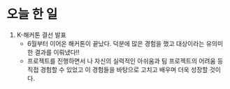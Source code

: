 # 오늘 한 일
1. K-해커톤 결선 발표
    - 6월부터 이어온 해커톤이 끝났다. 덕분에 많은 경험을 했고 대상이라는 유의미한 결과를 이뤄냈다!!
    - 프로젝트를 진행하면서 나 자신의 실력적인 아쉬움과 팀 프로젝트의 어려움 등 직접 경험할 수 있었고 이 경험들을 바탕으로 고치고 배우며 더욱 성장할 것이다.